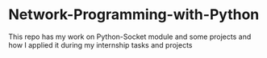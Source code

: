 # Network-Programming-with-Python
This repo has my work on Python-Socket module and some projects and how I applied it during my internship tasks and projects
